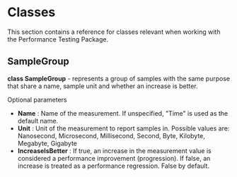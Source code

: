 # Classes

This section contains a reference for classes relevant when working with the  Performance Testing Package.

## SampleGroup

**class SampleGroup** - represents a group of samples with the same purpose that share a name, sample unit and whether an increase is better. 

Optional parameters
- **Name** : Name of the measurement. If unspecified, "Time" is used as the default name.
- **Unit** : Unit of the measurement to report samples in. Possible values are:
Nanosecond, Microsecond, Millisecond, Second, Byte, Kilobyte, Megabyte, Gigabyte
- **IncreaseIsBetter** : If true, an increase in the measurement value is considered a performance improvement (progression). If false, an increase is treated as a performance regression. False by default. 
